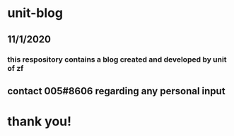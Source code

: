 # unit-blog
## 11/1/2020
### this respository contains a blog created and developed by unit of zf
## contact 005#8606 regarding any personal input
# thank you!
